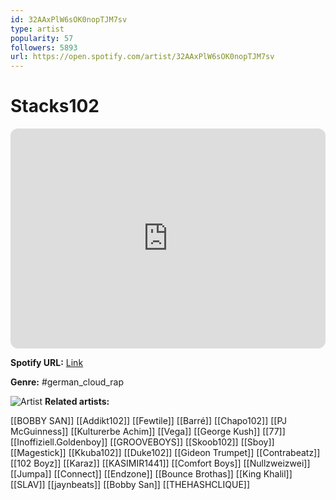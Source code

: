 ```yaml
---
id: 32AAxPlW6sOK0nopTJM7sv
type: artist
popularity: 57
followers: 5893
url: https://open.spotify.com/artist/32AAxPlW6sOK0nopTJM7sv
---
```

# Stacks102

<iframe style="border-radius:12px" src="https://open.spotify.com/embed/artist/32AAxPlW6sOK0nopTJM7sv" width="100%" height="352" frameBorder="0" allowfullscreen="" allow="autoplay; clipboard-write; encrypted-media; fullscreen; picture-in-picture" loading="lazy"></iframe>

**Spotify URL:** [Link](https://open.spotify.com/artist/32AAxPlW6sOK0nopTJM7sv)

**Genre:**  #german_cloud_rap

![Artist](https://i.scdn.co/image/ab6761610000e5eb7459fd84193fc774e4d7ad1a)
**Related artists:**

[[BOBBY SAN]]
[[Addikt102]]
[[Fewtile]]
[[Barré]]
[[Chapo102]]
[[PJ McGuinness]]
[[Kulturerbe Achim]]
[[Vega]]
[[George Kush]]
[[77]]
[[Inoffiziell.Goldenboy]]
[[GROOVEBOYS]]
[[Skoob102]]
[[Sboy]]
[[Magestick]]
[[Kkuba102]]
[[Duke102]]
[[Gideon Trumpet]]
[[Contrabeatz]]
[[102 Boyz]]
[[Karaz]]
[[KASIMIR1441]]
[[Comfort Boys]]
[[Nullzweizwei]]
[[Jumpa]]
[[Connect]]
[[Endzone]]
[[Bounce Brothas]]
[[King Khalil]]
[[SLAV]]
[[jaynbeats]]
[[Bobby San]]
[[THEHASHCLIQUE]]
